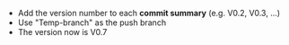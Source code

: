 <ul>
  <li>Add the version number to each <b>commit summary</b> (e.g. V0.2, V0.3, ...)</li>
  <li>Use "Temp-branch" as the push branch</li>
  <li>The version now is V0.7</li>
</ul>

